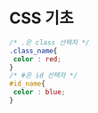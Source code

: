 # CSS 기초
```css
/* .은 class 선택자 */
.class_name{
 color : red;
}
/* #은 id 선택자 */
#id_name{
 color : blue;
}
```